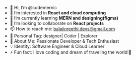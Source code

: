 - 👋 Hi, I’m @codemernic  
- 👀 I’m interested in **React and cloud computing**  
- 🌱 I’m currently learning **MERN and designing(figma)**  
- 💞️ I’m looking to collaborate on **React projects**  
- 📫 How to reach me: balajipreethi.devs@gmail.com
- 🎯 Personal Tag: designer| Coder | Explorer
- 🧑 About Me: Passionate Developer & Tech Enthusiast
- 💡 Identity: Software Engineer & Cloud Learner
- ⚡ Fun fact: I love coding and dream of traveling the world!🚀  

<!---
codemernic/codemernic is a ✨ special ✨ repository because its `README.md` (this file) appears on your GitHub profile.
You can click the Preview link to take a look at your changes.
--->
